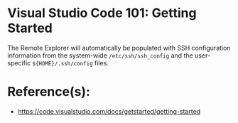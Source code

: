 # Visual Studio Code 101: Getting Started

The Remote Explorer will automatically be populated with SSH configuration information from the system-wide `/etc/ssh/ssh_config` and the user-specific `${HOME}/.ssh/config` files.

# Reference(s):
- https://code.visualstudio.com/docs/getstarted/getting-started
